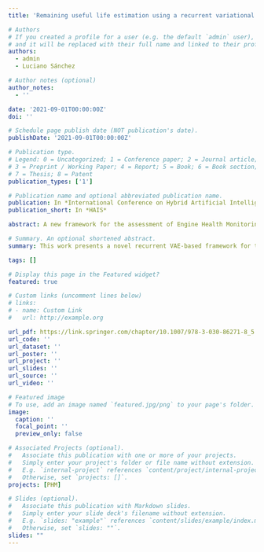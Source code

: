 ```yaml
---
title: 'Remaining useful life estimation using a recurrent variational autoencoder'

# Authors
# If you created a profile for a user (e.g. the default `admin` user), write the username (folder name) here
# and it will be replaced with their full name and linked to their profile.
authors:
  - admin
  - Luciano Sánchez

# Author notes (optional)
author_notes:
  - ''

date: '2021-09-01T00:00:00Z'
doi: ''

# Schedule page publish date (NOT publication's date).
publishDate: '2021-09-01T00:00:00Z'

# Publication type.
# Legend: 0 = Uncategorized; 1 = Conference paper; 2 = Journal article;
# 3 = Preprint / Working Paper; 4 = Report; 5 = Book; 6 = Book section;
# 7 = Thesis; 8 = Patent
publication_types: ['1']

# Publication name and optional abbreviated publication name.
publication: In *International Conference on Hybrid Artificial Intelligence Systems*
publication_short: In *HAIS*

abstract: A new framework for the assessment of Engine Health Monitoring (EHM) data in aircraft is proposed. Traditionally, prognostics and health management systems rely on prior knowledge of the degradation of certain components along with professional expert opinion to predict the Remaining Useful Life (RUL). In order to avoid reliance on this process while still providing an accurate diagnosis, a data-driven approach using a novel recurrent version of a VAE is introduced. The latent space learned by this model, trained with the historical data recorded by the sensors embedded in these engines, is used to visually evaluate the deterioration progress of the engines. High prognostic accuracy in estimating the RUL is achieved by building a simple classifier on top of the learned features of the VAE. The superiority of the proposed method is compared with other popular and state-of-the-art approaches using Rolls Royce Turbofan engine data. The results of this study suggest that the proposed data-driven prognostic and explainable framework offers a new and promising approach.

# Summary. An optional shortened abstract.
summary: This work presents a novel recurrent VAE-based framework for the assessment of Engine Health Monitoring (EHM) data in aircraft.

tags: []

# Display this page in the Featured widget?
featured: true

# Custom links (uncomment lines below)
# links:
# - name: Custom Link
#   url: http://example.org

url_pdf: https://link.springer.com/chapter/10.1007/978-3-030-86271-8_5
url_code: ''
url_dataset: ''
url_poster: ''
url_project: ''
url_slides: ''
url_source: ''
url_video: ''

# Featured image
# To use, add an image named `featured.jpg/png` to your page's folder.
image:
  caption: ''
  focal_point: ''
  preview_only: false

# Associated Projects (optional).
#   Associate this publication with one or more of your projects.
#   Simply enter your project's folder or file name without extension.
#   E.g. `internal-project` references `content/project/internal-project/index.md`.
#   Otherwise, set `projects: []`.
projects: [PHM]

# Slides (optional).
#   Associate this publication with Markdown slides.
#   Simply enter your slide deck's filename without extension.
#   E.g. `slides: "example"` references `content/slides/example/index.md`.
#   Otherwise, set `slides: ""`.
slides: ""
---
```


